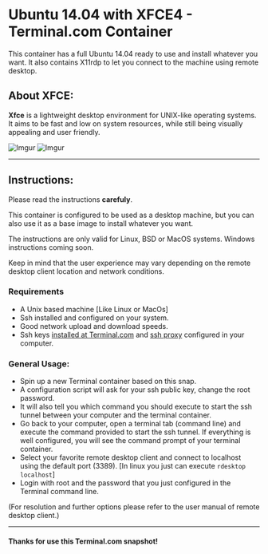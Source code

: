 # Ubuntu 14.04 with XFCE4 - Terminal.com Container

This container has a full Ubuntu 14.04 ready to use and install whatever you want.
It also contains X11rdp to let you connect to the machine using remote desktop.

## About XFCE:
**Xfce** is a lightweight desktop environment for UNIX-like operating systems. It aims to be fast and low on system resources, while still being visually appealing and user friendly.

![Imgur](http://i.imgur.com/u4ABBuv.jpg)
![Imgur](http://i.imgur.com/QBElyBe.jpg)

---

## Instructions:
Please read the instructions **carefuly**.

This container is configured to be used as a desktop machine, but you can also use it as a base image to install whatever you want.

The instructions are only valid for Linux, BSD or MacOS systems.
Windows instructions coming soon.


Keep in mind that the user experience may vary depending on the remote desktop client location and network conditions.


### Requirements
- A Unix based machine [Like Linux or MacOs]
- Ssh installed and configured on your system.
- Good network upload and download speeds.
- Ssh keys [installed at Terminal.com](https://www.terminal.com/settings/ssh_keys) and [ssh proxy](https://www.terminal.com/ssh) configured in your computer.


### General Usage:
- Spin up a new Terminal container based on this snap.
- A configuration script will ask for your ssh public key, change the root password.
- It will also tell you which command you should execute to start the ssh tunnel between your computer and the terminal container.
- Go back to your computer, open a terminal tab (command line) and execute the command provided to start the ssh tunnel. If everything is well configured, you will see the command prompt of your terminal container.
- Select your favorite remote desktop client and connect to localhost using the default port (3389). [In linux you just can execute `rdesktop localhost`]
- Login with root and the password that you just configured in the Terminal command line.


(For resolution and further options please refer to the user manual of remote desktop client.)

---

#### Thanks for use this Terminal.com snapshot!